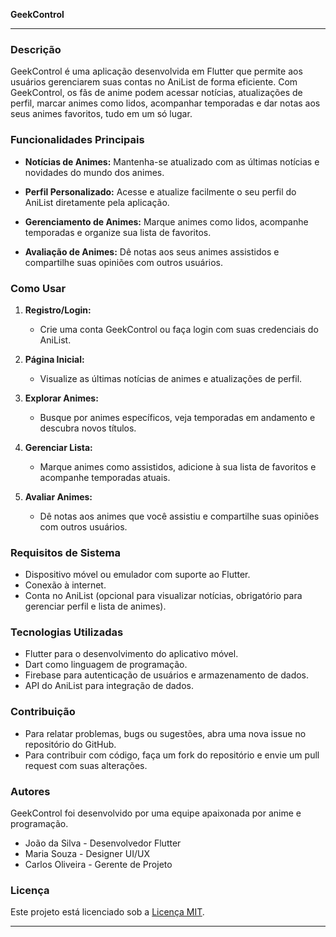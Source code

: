 **GeekControl**

---

### Descrição

GeekControl é uma aplicação desenvolvida em Flutter que permite aos usuários gerenciarem suas contas no AniList de forma eficiente. Com GeekControl, os fãs de anime podem acessar notícias, atualizações de perfil, marcar animes como lidos, acompanhar temporadas e dar notas aos seus animes favoritos, tudo em um só lugar.

### Funcionalidades Principais

- **Notícias de Animes:** Mantenha-se atualizado com as últimas notícias e novidades do mundo dos animes.
  
- **Perfil Personalizado:** Acesse e atualize facilmente o seu perfil do AniList diretamente pela aplicação.

- **Gerenciamento de Animes:** Marque animes como lidos, acompanhe temporadas e organize sua lista de favoritos.

- **Avaliação de Animes:** Dê notas aos seus animes assistidos e compartilhe suas opiniões com outros usuários.

### Como Usar

1. **Registro/Login:**
   - Crie uma conta GeekControl ou faça login com suas credenciais do AniList.
   
2. **Página Inicial:**
   - Visualize as últimas notícias de animes e atualizações de perfil.

3. **Explorar Animes:**
   - Busque por animes específicos, veja temporadas em andamento e descubra novos títulos.

4. **Gerenciar Lista:**
   - Marque animes como assistidos, adicione à sua lista de favoritos e acompanhe temporadas atuais.

5. **Avaliar Animes:**
   - Dê notas aos animes que você assistiu e compartilhe suas opiniões com outros usuários.

### Requisitos de Sistema

- Dispositivo móvel ou emulador com suporte ao Flutter.
- Conexão à internet.
- Conta no AniList (opcional para visualizar notícias, obrigatório para gerenciar perfil e lista de animes).

### Tecnologias Utilizadas

- Flutter para o desenvolvimento do aplicativo móvel.
- Dart como linguagem de programação.
- Firebase para autenticação de usuários e armazenamento de dados.
- API do AniList para integração de dados.

### Contribuição

- Para relatar problemas, bugs ou sugestões, abra uma nova issue no repositório do GitHub.
- Para contribuir com código, faça um fork do repositório e envie um pull request com suas alterações.

### Autores

GeekControl foi desenvolvido por uma equipe apaixonada por anime e programação.

- João da Silva - Desenvolvedor Flutter
- Maria Souza - Designer UI/UX
- Carlos Oliveira - Gerente de Projeto

### Licença

Este projeto está licenciado sob a [Licença MIT](https://opensource.org/licenses/MIT).

---
